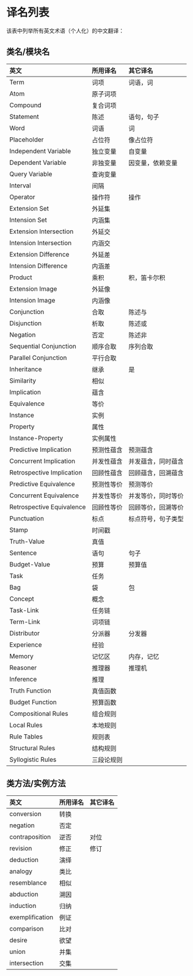 # 译名列表

该表中列举所有英文术语（个人化）的中文翻译：

## 类名/模块名

|英文|所用译名|其它译名|
|:--|:--|:--|
|Term|词项|词语，词|
|Atom|原子词项||
|Compound|复合词项||
|Statement|陈述|语句，句子|
|Word|词语|词|
|Placeholder|占位符|像占位符|
|Independent Variable|独立变量|自变量|
|Dependent Variable|非独变量|因变量，依赖变量|
|Query Variable|查询变量||
|Interval|间隔||
|Operator|操作符|操作|
|Extension Set|外延集||
|Intension Set|内涵集||
|Extension Intersection|外延交||
|Intension Intersection|内涵交||
|Extension Difference|外延差||
|Intension Difference|内涵差||
|Product|乘积|积，笛卡尔积|
|Extension Image|外延像||
|Intension Image|内涵像||
|Conjunction|合取|陈述与|
|Disjunction|析取|陈述或|
|Negation|否定|陈述非|
|Sequential Conjunction|顺序合取|序列合取|
|Parallel Conjunction|平行合取||
|Inheritance|继承|是|
|Similarity|相似||
|Implication|蕴含||
|Equivalence|等价||
|Instance|实例||
|Property|属性||
|Instance-Property|实例属性||
|Predictive Implication|预测性蕴含|预测蕴含|
|Concurrent Implication|并发性蕴含|并发蕴含，同时蕴含|
|Retrospective Implication|回顾性蕴含|回顾蕴含，回溯蕴含|
|Predictive Equivalence|预测性等价|预测等价|
|Concurrent Equivalence|并发性等价|并发等价，同时等价|
|Retrospective Equivalence|回顾性等价|回顾等价，回溯等价|
|Punctuation|标点|标点符号，句子类型|
|Stamp|时间戳||
|Truth-Value|真值||
|Sentence|语句|句子|
|Budget-Value|预算|预算值|
|Task|任务||
|Bag|袋|包|
|Concept|概念||
|Task-Link|任务链||
|Term-Link|词项链||
|Distributor|分派器|分发器|
|Experience|经验||
|Memory|记忆区|内存，记忆|
|Reasoner|推理器|推理机|
|Inference|推理||
|Truth Function|真值函数||
|Budget Function|预算函数||
|Compositional Rules|组合规则||
|Local Rules|本地规则||
|Rule Tables|规则表||
|Structural Rules|结构规则||
|Syllogistic Rules|三段论规则||

## 类方法/实例方法

|英文|所用译名|其它译名|
|:--|:--|:--|
|conversion|转换||
|negation|否定||
|contraposition|逆否|对位|
|revision|修正|修订|
|deduction|演绎||
|analogy|类比||
|resemblance|相似||
|abduction|溯因||
|induction|归纳||
|exemplification|例证||
|comparison|比对||
|desire|欲望||
|union|并集||
|intersection|交集||
